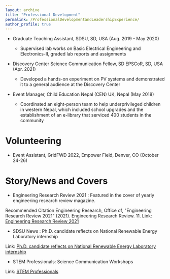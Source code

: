 ```yaml
---
layout: archive
title: "Professional Development"
permalink: /ProfessionalDevelopmentandLeadershipExperience/
author_profile: true
---
```



* Graduate Teaching Assistant, SDSU, SD, USA (Aug. 2019 - May 2020)
  * Supervised lab works on Basic Electrical Engineering and Electronics-II, graded lab reports and assignments

* Discovery Center Science Communication Fellow, SD EPSCoR, SD, USA (Apr. 2021)
  * Developed a hands-on experiment on PV systems and demonstrated it to a general audience at the Discovery Center

* Event Manager, Child Education Nepal (CEN) UK, Nepal (May 2018)
  * Coordinated an eight-person team to help underprivileged children in western Nepal, which included school upgrades and the establishment of an e-library that serviced 400 students in the community


Volunteering
======

* Event Assistant, GridFWD 2022, Empower Field, Denver, CO (October 24-26)
 

Story/News and Covers
======

* Engineering Research Review 2021 : Featured in the cover of yearly engineering research review magazine.

Recommended Citation
Engineering Research, Office of, "Engineering Research Review 2021" (2021). Engineering Research Review. 11.
Link: [Engineering Research Review 2021](https://openprairie.sdstate.edu/eng_research/11)


* SDSU News : Ph.D. candidate reflects on National Renewable Energy Laboratory internship

Link: [Ph.D. candidate reflects on National Renewable Energy Laboratory internship](https://www.sdstate.edu/news/2023/01/phd-candidate-reflects-national-renewable-energy-laboratory-internship)


* STEM Professionals: Science Communication Workshops

Link: [STEM Professionals](https://www.sd-discovery.org/stem_professionals.php)
